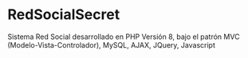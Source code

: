 # RedSocialSecret
Sistema Red Social desarrollado en PHP Versión 8, bajo el patrón MVC (Modelo-Vista-Controlador), MySQL, AJAX, JQuery, Javascript
